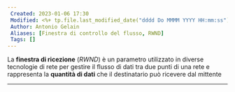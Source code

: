 ```yaml
---
 Created: 2023-01-06 17:30
 Modified: <%+ tp.file.last_modified_date("dddd Do MMMM YYYY HH:mm:ss") %>
 Author: Antonio Gelain
 Aliases: [Finestra di controllo del flusso, RWND]
 Tags: []
---
```


La **finestra di ricezione** (*RWND*) è un parametro utilizzato in diverse tecnologie di rete per gestire il flusso di dati tra due punti di una rete e rappresenta la **quantità di dati** che il destinatario può ricevere dal mittente

---
